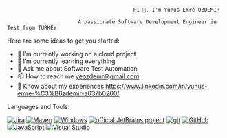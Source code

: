 
                                             Hi 👋, I'm Yunus Emre ÖZDEMİR

                           A passionate Software Development Engineer in Test from TURKEY


Here are some ideas to get you started:

- 🔭 I’m currently working on a cloud project
- 🌱 I’m currently learning everything
- 💬 Ask me about Software Test Automation
- 📫 How to reach me  yeozdemr@gmail.com
- 📄 Know about my experiences https://www.linkedin.com/in/yunus-emre-%C3%B6zdemir-a637b0260/

Languages and Tools:

  [![Jira](https://badgen.net/badge/icon/jira?icon=jira&label)](https://https://jira.com/)  [![Maven](https://badgen.net/badge/icon/maven?icon=maven&label)](https://https://maven.apache.org/)  [![Windows](https://badgen.net/badge/icon/windows?icon=windows&label)](https://microsoft.com/windows/)  [![official JetBrains project](http://jb.gg/badges/official.svg)](https://confluence.jetbrains.com/display/ALL/JetBrains+on+GitHub)  [![git](https://badgen.net/badge/icon/git?icon=git&label)](https://git-scm.com)  [![GitHub](https://badgen.net/badge/icon/github?icon=github&label)](https://github.com)  [![JavaScript](https://img.shields.io/badge/--F7DF1E?logo=javascript&logoColor=000)](https://www.javascript.com/)  [![Visual Studio](https://badgen.net/badge/icon/visualstudio?icon=visualstudio&label)](https://visualstudio.microsoft.com)  
